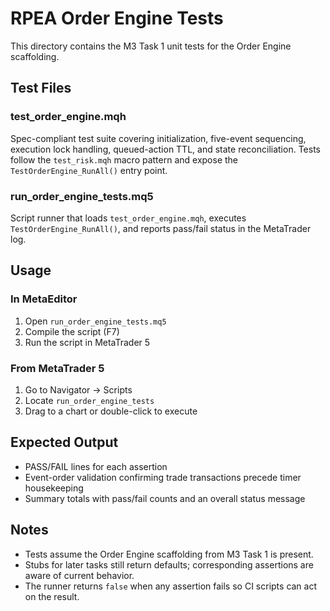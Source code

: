 # RPEA Order Engine Tests

This directory contains the M3 Task 1 unit tests for the Order Engine scaffolding.

## Test Files

### test_order_engine.mqh
Spec-compliant test suite covering initialization, five-event sequencing, execution lock handling, queued-action TTL, and state reconciliation. Tests follow the `test_risk.mqh` macro pattern and expose the `TestOrderEngine_RunAll()` entry point.

### run_order_engine_tests.mq5
Script runner that loads `test_order_engine.mqh`, executes `TestOrderEngine_RunAll()`, and reports pass/fail status in the MetaTrader log.

## Usage

### In MetaEditor
1. Open `run_order_engine_tests.mq5`
2. Compile the script (F7)
3. Run the script in MetaTrader 5

### From MetaTrader 5
1. Go to Navigator -> Scripts
2. Locate `run_order_engine_tests`
3. Drag to a chart or double-click to execute

## Expected Output

- PASS/FAIL lines for each assertion
- Event-order validation confirming trade transactions precede timer housekeeping
- Summary totals with pass/fail counts and an overall status message

## Notes

- Tests assume the Order Engine scaffolding from M3 Task 1 is present.
- Stubs for later tasks still return defaults; corresponding assertions are aware of current behavior.
- The runner returns `false` when any assertion fails so CI scripts can act on the result.
